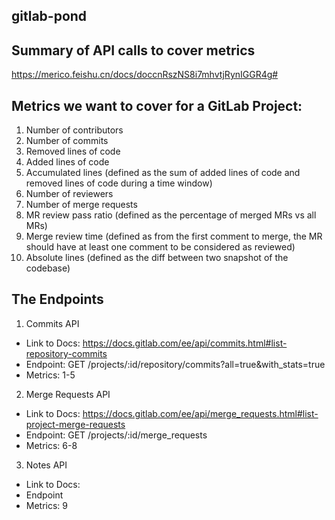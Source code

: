 ## gitlab-pond

## Summary of API calls to cover metrics

https://merico.feishu.cn/docs/doccnRszNS8i7mhvtjRynIGGR4g#

## Metrics we want to cover for a GitLab Project:

1. Number of contributors
2. Number of commits
3. Removed lines of code
4. Added lines of code
5. Accumulated lines (defined as the sum of added lines of code and removed lines of code during a time window)
6. Number of reviewers
7. Number of merge requests
8. MR review pass ratio (defined as the percentage of merged MRs vs all MRs)
9. Merge review time (defined as from the first comment to merge, the MR should have at least one comment to be considered as reviewed)
10. Absolute lines (defined as the diff between two snapshot of the codebase)

## The Endpoints

1. Commits API
  - Link to Docs: https://docs.gitlab.com/ee/api/commits.html#list-repository-commits 
  - Endpoint: GET /projects/:id/repository/commits?all=true&with_stats=true
  - Metrics: 1-5
2. Merge Requests API
  - Link to Docs: https://docs.gitlab.com/ee/api/merge_requests.html#list-project-merge-requests 
  - Endpoint: GET /projects/:id/merge_requests
  - Metrics: 6-8
3. Notes API
  - Link to Docs: 
  - Endpoint 
  - Metrics: 9

